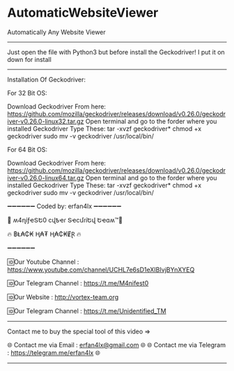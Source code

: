 # AutomaticWebsiteViewer
Automatically Any Website Viewer
***
 Just open the file with Python3 but before install the Geckodriver! I put it on down for install
***
Installation Of Geckodriver:

For 32 Bit OS:

Download Geckodriver From here: https://github.com/mozilla/geckodriver/releases/download/v0.26.0/geckodriver-v0.26.0-linux32.tar.gz
Open terminal and go to the forder where you installed Geckodriver
Type These:
 tar -xvzf geckodriver*
 chmod +x geckodriver 
 sudo mv -v geckodriver /usr/local/bin/
 
 For 64 Bit OS:

Download Geckodriver From here: https://github.com/mozilla/geckodriver/releases/download/v0.26.0/geckodriver-v0.26.0-linux64.tar.gz
Open terminal and go to the forder where you installed Geckodriver
Type These:
 tar -xvzf geckodriver*
 chmod +x geckodriver
 sudo mv -v geckodriver /usr/local/bin/

➖➖➖➖➖➖
Coded by: erfan4lx
➖➖➖➖➖➖

👊 ʍ4ղíƒҽՏԵ0 ϲվҍҽɾ ՏҽϲմɾíԵվ Եҽɑʍ™💪

🔥 ฿Ⱡ₳₵₭ Ⱨ₳₮ Ⱨ₳₵₭ɆⱤ 🔥

➖➖➖➖➖➖

🆔Our Youtube Channel : https://www.youtube.com/channel/UCHL7e6sD1eXIBIvjBYnXYEQ

🆔Our Telegram Channel : https://t.me/M4nifest0

🆔Our Website : http://vortex-team.org

🆔Our Telegram Channel : https://t.me/Unidentified_TM


***
Contact me to buy the special tool of this video  =>

🌐 Contact me via Email : erfan4lx@gmail.com 🌐
🌐 Contact me via Telegram : https://telegram.me/erfan4lx 🌐
***
